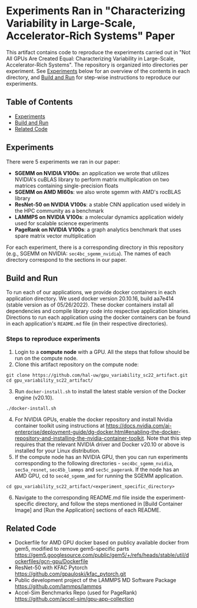 # Experiments Ran in "Characterizing Variability in Large-Scale, Accelerator-Rich Systems" Paper

This artifact contains code to reproduce the experiments carried out in "Not All GPUs Are Created Equal: Characterizing Variability in Large-Scale, Accelerator-Rich Systems". The repository is organized into directories per experiment. See [Experiments](#experiments) below for an overview of the contents in each directory, and [Build and Run](#build-and-run) for step-wise instructions to reproduce our experiments. 

## Table of Contents

- [Experiments](#experiments)
- [Build and Run](#build-and-run)
- [Related Code](#related-code)

## Experiments

There were 5 experiments we ran in our paper: 
- **SGEMM on NVIDIA V100s**: an application we wrote that utilizes NVIDIA's cuBLAS library to perform matrix multiplication on two matrices containing single-precision floats 
- **SGEMM on AMD MI60s**: we also wrote sgemm with AMD's rocBLAS library
- **ResNet-50 on NVIDIA V100s**: a stable CNN application used widely in the HPC community as a benchmark
- **LAMMPS on NVIDIA V100s**: a molecular dynamics application widely used for scalable science experiments 
- **PageRank on NVIDIA V100s**: a graph analytics benchmark that uses spare matrix vector multiplication

For each experiment, there is a corresponding directory in this repository (e.g., SGEMM on NVIDIA: `sec4bc_sgemm_nvidia`). The names of each directory correspond to the sections in our paper.

## Build and Run
To run each of our applications, we provide docker containers in each application directory. We used docker version 20.10.16, build aa7e414 (stable version as of 05/26/2022). These docker containers install all dependencies and compile library code into respective application binaries. Directions to run each application using the docker containers can be found in each application's `README.md` file (in their respective directories). 

### Steps to reproduce experiments
1. Login to a **compute node** with a GPU. All the steps that follow should be run on the compute node.
2. Clone this artifact repository on the compute node:
```
git clone https://github.com/hal-uw/gpu_variability_sc22_artifact.git
cd gpu_variability_sc22_artifact/
```
3. Run `docker-install.sh` to install the latest stable version of the Docker engine (v20.10).
```
./docker-install.sh
``` 
4. For NVIDIA GPUs, enable the docker repository and install Nvidia container toolkit using instructions at https://docs.nvidia.com/ai-enterprise/deployment-guide/dg-docker.html#enabling-the-docker-repository-and-installing-the-nvidia-container-toolkit. Note that this step requires that the relevant NVIDIA driver and Docker v20.10 or above is installed for your Linux distribution. 
5. If the compute node has an NVIDIA GPU, then you can run experiments corresponding to the following directories - `sec4bc_sgemm_nvidia`, `sec5a_resnet`, `sec45b_lammps` and `sec5c_pagerank`. If the node has an AMD GPU, cd to `sec4d_sgemm_amd` for running the SGEMM application. 
```
cd gpu_variability_sc22_artifact/<experiment_specific_directory>
```
6. Navigate to the corresponding README.md file inside the experiment-specific directory, and follow the steps mentioned in [Build Container Image] and [Run the Application] sections of each README. 

## Related Code
  - Dockerfile for AMD GPU docker based on publicy available docker from gem5, modified to remove gem5-specific parts
    https://gem5.googlesource.com/public/gem5/+/refs/heads/stable/util/dockerfiles/gcn-gpu/Dockerfile
  - ResNet-50 with KFAC Pytorch
    https://github.com/gpauloski/kfac_pytorch.git
  - Public development project of the LAMMPS MD Software Package
    https://github.com/lammps/lammps
  - Accel-Sim Benchmarks Repo (used for PageRank)
    https://github.com/accel-sim/gpu-app-collection
